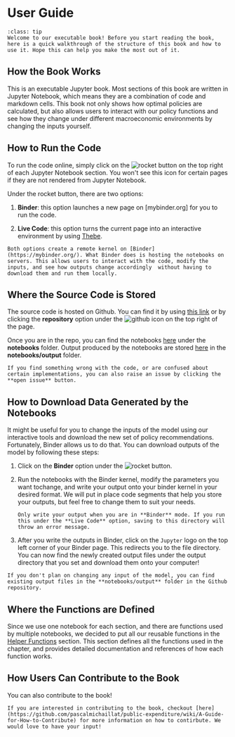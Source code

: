 #  User Guide

```{admonition} Welcome
:class: tip
Welcome to our executable book! Before you start reading the book, here is a quick walkthrough of the structure of this book and how to use it. Hope this can help you make the most out of it.
```

## How the Book Works

This is an executable Jupyter book. Most sections of this book are written in Jupyter Notebook, which means they are a combination of code and markdown cells. This book not only shows how optimal policies are calculated, but also allows users to interact with our policy functions and see how they change under different macroeconomic environments by changing the inputs yourself.

## How to Run the Code

To run the code online, simply click on the ![rocket](../images/rocket_logo.png) button on the top right of each Jupyter Notebook section. You won't see this icon for certain pages if they are not rendered from Jupyter Notebook.

Under the rocket button, there are two options:

1. **Binder**: this option launches a new page on [mybinder.org] for you to run the code.

1. **Live Code**: this option turns the current page into an interactive environment by using [Thebe](https://thebe.readthedocs.io/en/latest/).

```{note}
Both options create a remote kernel on [Binder](https://mybinder.org/). What Binder does is hosting the notebooks on servers. This allows users to interact with the code, modify the inputs, and see how outputs change accordingly  without having to download them and run them locally.
```

## Where the Source Code is Stored

The source code is hosted on Github. You can find it by using [this link](https://github.com/pascalmichaillat/public-expenditure) or by clicking the **repository** option under the ![github](../images/github_logo.png) icon on the top right of the page. 

Once you are in the repo, you can find the notebooks [here](../notebooks) under the **notebooks** folder. Output produced by the notebooks are stored [here](../notebooks/output/) in the **notebooks/output** folder.

```{note}
If you find something wrong with the code, or are confused about certain implementations, you can also raise an issue by clicking the **open issue** button. 
```

## How to Download Data Generated by the Notebooks

It might be useful for you to change the inputs of the model using our interactive tools and download the new set of policy recommendations. Fortunately, Binder allows us to do that. You can download outputs of the model by following these steps: 

1. Click on the **Binder** option  under the ![rocket](../images/rocket_logo.png) button. 

1. Run the notebooks with the Binder kernel, modify the parameters you want tochange, and write your output onto your binder kernel in your desired format. We will put in place code segments that help you store your outputs, but feel free to change them to suit your needs. 
    ```{warning}
    Only write your output when you are in **Binder** mode. If you run this under the **Live Code** option, saving to this directory will throw an error message. 
    ```
1. After you write the outputs in Binder, click on the `Jupyter` logo on the top left corner of your Binder page. This redirects you to the file directory. You can now find the newly created output files under the output directory that you set and download them onto your computer!

```{note}
If you don't plan on changing any input of the model, you can find existing output files in the **notebooks/output** folder in the Github repository.
```

## Where the Functions are Defined

Since we use one notebook for each section, and there are functions used by multiple notebooks, we decided to put all our reusable functions in the [Helper Functions](../notebooks/helpers) section. This section defines all the functions used in the chapter, and provides detailed documentation and references of how each function works. 

## How Users Can Contribute to the Book

You can also contribute to the book! 


```{seealso}
If you are interested in contributing to the book, checkout [here](https://github.com/pascalmichaillat/public-expenditure/wiki/A-Guide-for-How-to-Contribute) for more information on how to contirbute. We would love to have your input!
```